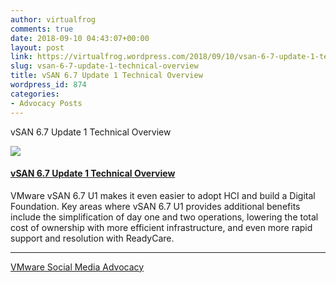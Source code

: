 ```yaml
---
author: virtualfrog
comments: true
date: 2018-09-10 04:43:07+00:00
layout: post
link: https://virtualfrog.wordpress.com/2018/09/10/vsan-6-7-update-1-technical-overview/
slug: vsan-6-7-update-1-technical-overview
title: vSAN 6.7 Update 1 Technical Overview
wordpress_id: 874
categories:
- Advocacy Posts
---
```


vSAN 6.7 Update 1 Technical Overview

[![](https://d3utlhu53nfcwz.cloudfront.net/171901/cdnImage/article/ac9ce6fc-80a8-4c75-bc63-57de5c9f51ab/?size=Box320)](http://bit.ly/2wYktM1)


#### [vSAN 6.7 Update 1 Technical Overview](http://bit.ly/2wYktM1)


VMware vSAN 6.7 U1 makes it even easier to adopt HCI and build a Digital Foundation. Key areas where vSAN 6.7 U1 provides additional benefits include the simplification of day one and two operations, lowering the total cost of ownership with more efficient infrastructure, and even more rapid support and resolution with ReadyCare.



* * *



[VMware Social Media Advocacy](http://advocacy.vmware.com)
